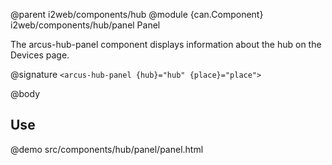 @parent i2web/components/hub
@module {can.Component} i2web/components/hub/panel Panel

The arcus-hub-panel component displays information about the hub on the Devices page.

@signature `<arcus-hub-panel {hub}="hub" {place}="place">`

@body

## Use
@demo src/components/hub/panel/panel.html

